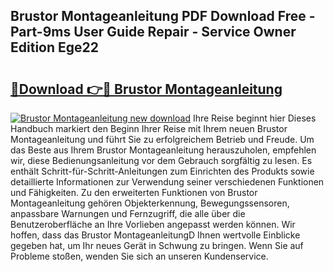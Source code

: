 ## Brustor Montageanleitung PDF Download Free - Part-9ms User Guide Repair - Service Owner Edition Ege22

# <h2><a href="http://df7e5h.blite.top/?on=Brustor+Montageanleitung">🔗Download 👉🔴 Brustor Montageanleitung</a></h2>

[![Brustor Montageanleitung new download](https://i.imgur.com/lujVjoI.png)](http://df7e5h.blite.top/?on=Brustor+Montageanleitung)
Ihre Reise beginnt hier Dieses Handbuch markiert den Beginn Ihrer Reise mit Ihrem neuen Brustor Montageanleitung und führt Sie zu erfolgreichem Betrieb und Freude. Um das Beste aus Ihrem Brustor Montageanleitung herauszuholen, empfehlen wir, diese Bedienungsanleitung vor dem Gebrauch sorgfältig zu lesen. Es enthält Schritt-für-Schritt-Anleitungen zum Einrichten des Produkts sowie detaillierte Informationen zur Verwendung seiner verschiedenen Funktionen und Fähigkeiten. Zu den erweiterten Funktionen von Brustor Montageanleitung gehören Objekterkennung, Bewegungssensoren, anpassbare Warnungen und Fernzugriff, die alle über die Benutzeroberfläche an Ihre Vorlieben angepasst werden können. Wir hoffen, dass das Brustor MontageanleitungD Ihnen wertvolle Einblicke gegeben hat, um Ihr neues Gerät in Schwung zu bringen. Wenn Sie auf Probleme stoßen, wenden Sie sich an unseren Kundenservice.
